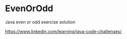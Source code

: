 # EvenOrOdd
Java even or odd exercise solution

https://www.linkedin.com/learning/java-code-challenges/
